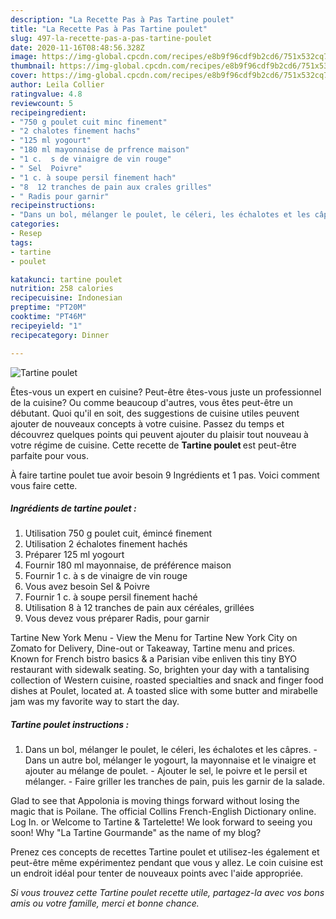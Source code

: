 ```yaml
---
description: "La Recette Pas à Pas Tartine poulet"
title: "La Recette Pas à Pas Tartine poulet"
slug: 497-la-recette-pas-a-pas-tartine-poulet
date: 2020-11-16T08:48:56.328Z
image: https://img-global.cpcdn.com/recipes/e8b9f96cdf9b2cd6/751x532cq70/tartine-poulet-photo-principale-de-la-recette.jpg
thumbnail: https://img-global.cpcdn.com/recipes/e8b9f96cdf9b2cd6/751x532cq70/tartine-poulet-photo-principale-de-la-recette.jpg
cover: https://img-global.cpcdn.com/recipes/e8b9f96cdf9b2cd6/751x532cq70/tartine-poulet-photo-principale-de-la-recette.jpg
author: Leila Collier
ratingvalue: 4.8
reviewcount: 5
recipeingredient:
- "750 g poulet cuit minc finement"
- "2 chalotes finement hachs"
- "125 ml yogourt"
- "180 ml mayonnaise de prfrence maison"
- "1 c.  s de vinaigre de vin rouge"
- " Sel  Poivre"
- "1 c. à soupe persil finement hach"
- "8  12 tranches de pain aux crales grilles"
- " Radis pour garnir"
recipeinstructions:
- "Dans un bol, mélanger le poulet, le céleri, les échalotes et les câpres. Dans un autre bol, mélanger le yogourt, la mayonnaise et le vinaigre et ajouter au mélange de poulet. Ajouter le sel, le poivre et le persil et mélanger. Faire griller les tranches de pain, puis les garnir de la salade."
categories:
- Resep
tags:
- tartine
- poulet

katakunci: tartine poulet 
nutrition: 258 calories
recipecuisine: Indonesian
preptime: "PT20M"
cooktime: "PT46M"
recipeyield: "1"
recipecategory: Dinner

---
```



![Tartine poulet](https://img-global.cpcdn.com/recipes/e8b9f96cdf9b2cd6/751x532cq70/tartine-poulet-photo-principale-de-la-recette.jpg)

Êtes-vous un expert en cuisine? Peut-être êtes-vous juste un professionnel de la cuisine? Ou comme beaucoup d'autres, vous êtes peut-être un débutant. Quoi qu'il en soit, des suggestions de cuisine utiles peuvent ajouter de nouveaux concepts à votre cuisine. Passez du temps et découvrez quelques points qui peuvent ajouter du plaisir tout nouveau à votre régime de cuisine. Cette recette de <strong> Tartine poulet </strong> est peut-être parfaite pour vous.

<!--inarticleads1-->

À faire tartine poulet tue avoir besoin 9 Ingrédients et 1 pas. Voici comment vous faire cette.

##### Ingrédients de tartine poulet :

1. Utilisation 750 g poulet cuit, émincé finement
1. Utilisation 2 échalotes finement hachés
1. Préparer 125 ml yogourt
1. Fournir 180 ml mayonnaise, de préférence maison
1. Fournir 1 c. à s de vinaigre de vin rouge
1. Vous avez besoin  Sel &amp; Poivre
1. Fournir 1 c. à soupe persil finement haché
1. Utilisation 8 à 12 tranches de pain aux céréales, grillées
1. Vous devez vous préparer  Radis, pour garnir


Tartine New York Menu - View the Menu for Tartine New York City on Zomato for Delivery, Dine-out or Takeaway, Tartine menu and prices. Known for French bistro basics &amp; a Parisian vibe enliven this tiny BYO restaurant with sidewalk seating. So, brighten your day with a tantalising collection of Western cuisine, roasted specialties and snack and finger food dishes at Poulet, located at. A toasted slice with some butter and mirabelle jam was my favorite way to start the day. 

<!--inarticleads2-->

##### Tartine poulet instructions :

1. Dans un bol, mélanger le poulet, le céleri, les échalotes et les câpres. - Dans un autre bol, mélanger le yogourt, la mayonnaise et le vinaigre et ajouter au mélange de poulet. - Ajouter le sel, le poivre et le persil et mélanger. - Faire griller les tranches de pain, puis les garnir de la salade.


Glad to see that Appolonia is moving things forward without losing the magic that is Poilane. The official Collins French-English Dictionary online. Log In. or Welcome to Tartine &amp; Tartelette! We look forward to seeing you soon! Why &#34;La Tartine Gourmande&#34; as the name of my blog? 

<!--inarticleads1-->

<p>
Prenez ces concepts de recettes Tartine poulet et utilisez-les également et peut-être même expérimentez pendant que vous y allez. Le coin cuisine est un endroit idéal pour tenter de nouveaux points avec l'aide appropriée.
</p>

<p>
<i>Si vous trouvez cette Tartine poulet recette utile, partagez-la avec vos bons amis ou votre famille, merci et bonne chance.</i>
</p>
